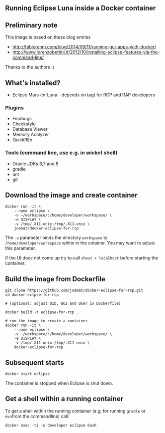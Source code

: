 Running Eclipse Luna inside a Docker container
---------------------------------------------

## Preliminary note

This image is based on these blog entries

* http://fabiorehm.com/blog/2014/09/11/running-gui-apps-with-docker/ 
* http://www.lorenzobettini.it/2012/10/installing-eclipse-features-via-the-command-line/

Thanks to the authors :)

## What's installed?

* Eclipse Mars (or Luna - depends on tag) for RCP and RAP developers

### Plugins

 * Findbugs
 * Checkstyle
 * Database Viewer
 * Memory Analyzer
 * QuickREx
 
### Tools (command line, use e.g. in wicket shell)

 * Oracle JDKs 6,7 and 8
 * gradle
 * ant
 * git

## Download the image and create container

    docker run -it \
        --name eclipse \
        -v ~/workspace/:/home/developer/workspace/ \
        -e DISPLAY \
        -v /tmp/.X11-unix:/tmp/.X11-unix \
        joemat/docker-eclipse-for-rcp

The `-v` parameter binds the directory `workspace` to `/home/developer/workspace` wihtin in the cotainer. You may want to adjust this parameter.

If the UI does not come up try to call `xhost + localhost` before starting the container. 

## Build the image from Dockerfile

    git clone https://github.com/joemat/docker-eclipse-for-rcp.git
    cd docker-eclpse-for-rcp
   
    # (optional: adjust UID, GUI and User in Dockerfile)

    docker build -t eclipse-for-rcp .
   
    # run the image to create a container
    docker run -it \
		--name eclipse \
	    -v ~/workspace/:/home/developer/workspace/ \
        -e DISPLAY \
        -v /tmp/.X11-unix:/tmp/.X11-unix \
        docker-eclipse-for-rcp

## Subsequent starts 

    docker start eclipse

The container is stopped when Eclipse is shut down.

## Get a shell within a running container

To get a shell within the running container (e.g. for running `gradle` or `mvn`from the commandline) call:

    docker exec -ti -u developer eclipse bash 



